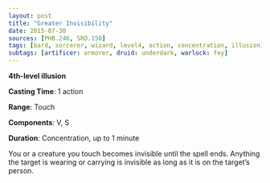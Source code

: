 ```yaml
---
layout: post
title: "Greater Invisibility"
date: 2015-07-30
sources: [PHB.246, SRD.150]
tags: [bard, sorcerer, wizard, level4, action, concentration, illusion]
subtags: [artificer: armorer, druid: underdark, warlock: fey]
---
```


**4th-level illusion**

**Casting Time**: 1 action

**Range**: Touch

**Components**: V, S

**Duration**: Concentration, up to 1 minute

You or a creature you touch becomes invisible until the spell ends. Anything the target is wearing or carrying is invisible as long as it is on the target’s person.
